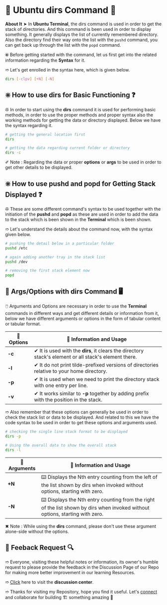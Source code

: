 # 💠 Ubuntu dirs Command 🛅

**About It** ➤ In **Ubuntu Terminal**, the dirs command is used in order to get the stack of directories. And this command is been used in order to display something. It generally displays the list of currently remembered directory. Also the directory find their way onto the list with the `pushd` command, you can get back up through the list with the `popd` command.

⦿ Before getting started with the command, let us first get into the related information regarding the **Syntax** for it.

➱ Let's get enrolled in the syntax here, which is given below.

```bash
dirs [-clpv] [+N] [-N]
```

## ❇️ How to use dirs for Basic Functioning ❓

✇ In order to start using the **dirs** command it is used for performing basic methods, in order to use the proper methods and proper syntax also the working methods for getting the data or directory displayed. Below we have the syntax regarding it.

```bash
# getting the general location first
dirs

# getting the data regarding current folder or directory
dirs -c
```

✐ Note : Regarding the data or proper **options** or **args** to be used in order to get other details to be displayed.

## ❇️ How to use pushd and popd for Getting Stack Displayed ❓

✇ These are some different command's syntax to be used together with the initiation of the **pushd** and **popd** as these are used in order to add the data to the stack which is been shown in the **Terminal** which is been shown.

➱ Let's understand the details about the command now, with the syntax given below.

```bash
# pushing the detail below in a particular folder
pushd /etc

# again adding another tray in the stack list
pushd /dev

# removing the first stack element now
popd
```

## 🔌 Args/Options with dirs Command 🖥️

🖱️ Arguments and Options are necessary in order to use the **Terminal** commands in different ways and get different details or information from it, below we have different arguments or options in the form of tabular content or tabular format.

| 🎁 **Options** | 📑 **Information and Usage** |
| ---------------- | ---------------------------- |
| **-c** | ✔ It is used with the **dirs**, it clears the directory stack's element or all stack's element there. |
| **-l** | ✔ It do not print tilde-prefixed versions of directories relative to your home directory. |
| **-p** | ✔ It is used when we need to print the directory stack with one entry per line. |
| **-v** | ✔ It works similar to **-p** together by adding prefix with the position in the stack. |

➱ Also remember that these options can generally be used in order to check the stack list or data to be displayed. And related to this we have the code syntax to be used in order to get these options and arguments used.

```bash
# checking the single line stack format to be displayed
dirs -p

# Using the overall data to show the overall stack
dirs -l
```

| 🎁 **Arguments** | 📑 **Information and Usage** |
| ---------------- | ---------------------------- |
| **+N** | ⌨️ Displays the Nth entry counting from the left of the list shown by dirs when invoked without options, starting with zero. |
| **-N** | ⌨️ Displays the Nth entry counting from the right of the list shown by dirs when invoked without options, starting with zero. |

✖ Note : While using the **dirs** command, please don't use these argument alone-side without the options.

## 📑 Feeback Request 🔍

➱ Everyone, visiting these helpful notes or information, its owner's humble request to please provide the feedback in the Discussion Page of our Repo for making more better improvement in our learning Resources.

➱ [Click](https://github.com/ackwolver335/Ubun2World/discussions) here to visit the **discussion center**.

➱ Thanks for visiting my Repository, hope you find it useful. Let's [connect](https://github.com/ackwolver335) and collaborate for building 🏗️ something amazing 🗿